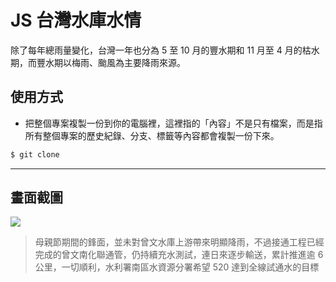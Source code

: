 # JS 台灣水庫水情

除了每年總雨量變化，台灣一年也分為 5 至 10 月的豐水期和 11 月至 4 月的枯水期，而豐水期以梅雨、颱風為主要降雨來源。

## 使用方式
- 把整個專案複製一份到你的電腦裡，這裡指的「內容」不是只有檔案，而是指所有整個專案的歷史紀錄、分支、標籤等內容都會複製一份下來。
```sh
$ git clone
```

----

## 畫面截圖
![](https://i.imgur.com/JLIxBwp.png)
> 母親節期間的鋒面，並未對曾文水庫上游帶來明顯降雨，不過接通工程已經完成的曾文南化聯通管，仍持續充水測試，連日來逐步輸送，累計推進逾 6 公里，一切順利，水利署南區水資源分署希望 520 達到全線試通水的目標
